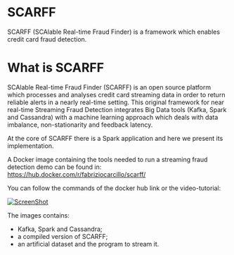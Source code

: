 # SCARFF
SCARFF (SCAlable Real-time Fraud Finder) is a framework which enables credit card fraud detection.

# What is SCARFF
SCAlable Real-time Fraud Finder (SCARFF) is an open source platform which processes and analyses credit card streaming data in order to return reliable alerts in a nearly real-time setting. This original framework for near real-time Streaming Fraud Detection integrates Big Data tools (Kafka, Spark and Cassandra) with a machine learning approach which deals with data imbalance, non-stationarity and feedback latency.

At the core of SCARFF there is a Spark application and here we present its implementation.

A Docker image containing the tools needed to run a streaming fraud detection demo can be found in:
https://hub.docker.com/r/fabriziocarcillo/scarff/

You can follow the commands of the docker hub link or the video-tutorial:

[![ScreenShot](http://img.youtube.com/vi/GaG9J5MvfD0/0.jpg)](https://www.youtube.com/embed/GaG9J5MvfD0)



The images contains:
  * Kafka, Spark and Cassandra;
  * a compiled version of SCARFF;
  * an artificial dataset and the program to stream it.
